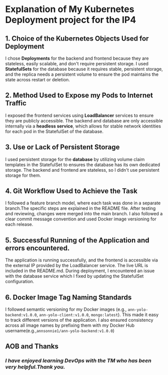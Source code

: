 # Explanation of My Kubernetes Deployment project for the IP4

## 1. Choice of the Kubernetes Objects Used for Deployment

I chose **Deployments** for the backend and frontend because they are stateless, easily
scalable, and don&#39;t require persistent storage. I used **StatefulSets** for the database because
it requires stable, persistent storage, and the replica needs a persistent volume to ensure the pod maintains the state across restart or deletion.

## 2. Method Used to Expose my Pods to Internet Traffic

I exposed the frontend services using **LoadBalancer** services to ensure they
are publicly accessible. The backend and database are only accessible internally via a **headless service**,
which allows for stable network identities for each pod in the StatefulSet of the database.

## 3. Use or Lack of Persistent Storage

I used persistent storage for the **database** by utilizing volume claim templates in the
StatefulSet to ensures the database has its own dedicated storage. The backend
and frontend are stateless, so I didn&#39;t use persistent storage for them.

## 4. Git Workflow Used to Achieve the Task

I followed a feature branch model, where each task was done in a separate branch.The specific steps are explained in the README file.
After testing and reviewing, changes were merged into the main branch. I also followed a clear commit
message convention and used Docker image versioning for each release.

## 5. Successful Running of the Application and errors encountered.

The application is running successfully, and the frontend is accessible via the external IP
provided by the LoadBalancer service. The live URL is included in the README.md. During
deployment, I encountered an issue with the database service which I fixed by updating the
StatefulSet configuration.

## 6. Docker Image Tag Naming Standards

I followed semantic versioning for my Docker images (e.g., `ann-yolo-backend:v1.0.0`, `ann-yolo-client:v1.0.0`,
`mongo:latest`). This made it easy to track different versions of the application. I also
ensured consistency across all image names by prefixing them with my Docker Hub username(e.g.,`annsonnie1/ann-yolo-backend:v1.0.0`)

## AOB and Thanks
### *I have enjoyed learning DevOps with the TM who has been very helpful.Thank you.* 